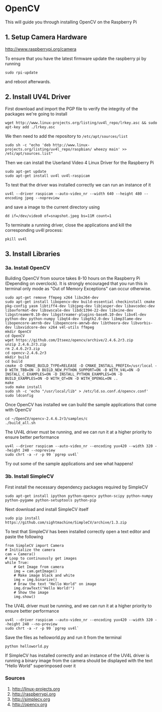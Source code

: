 # OpenCV

This will guide you through installing OpenCV on the Raspberry Pi

## 1. Setup Camera Hardware

http://www.raspberrypi.org/camera

To ensure that you have the latest firmware update the raspberry pi by running

```
sudo rpi-update
```

and reboot afterwards.

## 2. Install UV4L Driver

First download and import the PGP file to verify the integrity of the packages we're going to install

```
wget http://www.linux-projects.org/listing/uv4l_repo/lrkey.asc && sudo apt-key add ./lrkey.asc
```

We then need to add the repository to `/etc/apt/sources/list`

```
sudo sh -c "echo 'deb http://www.linux-projects.org/listing/uv4l_repo/raspbian/ wheezy main' >> /etc/apt/sources.list"
```

Then we can install the Userland Video 4 Linux Driver for the Raspberry Pi

```
sudo apt-get update
sudo apt-get install uv4l uv4l-raspicam
```

To test that the driver was installed correctly we can run an instance of it

```
uv4l --driver raspicam --auto-video_nr --width 640 --height 480 --encoding jpeg --nopreview
```

and save a image to the current directory using

```
dd if=/dev/video0 of=snapshot.jpeg bs=11M count=1
```

To terminate a running driver, close the applications and kill the corresponding uv4l process:

```
pkill uv4l
```

## 3. Install Libraries
### 3a. Install OpenCV

Building OpenCV from source takes 8-10 hours on the Raspberry Pi (Depending on overclock). It is strongly encouraged that you run this in terminal only mode as "Out of Memory Exceptions" can occur otherwise.

```
sudo apt-get remove ffmpeg x264 libx264-dev
sudo apt-get install libopencv-dev build-essential checkinstall cmake pkg-config yasm libtiff4-dev libjpeg-dev libjasper-dev libavcodec-dev libavformat-dev libswscale-dev libdc1394-22-dev libxine-dev libgstreamer0.10-dev libgstreamer-plugins-base0.10-dev libv4l-dev python-dev python-numpy libqt4-dev libgtk2.0-dev libmp3lame-dev libopencore-amrnb-dev libopencore-amrwb-dev libtheora-dev libvorbis-dev libxvidcore-dev x264 v4l-utils ffmpeg
mkdir OpenCV
cd OpenCV
wget https://github.com/Itseez/opencv/archive/2.4.6.2r3.zip
unzip 2.4.6.2r3.zip
rm 2.4.6.2r3.zip
cd opencv-2.4.6.2r3
mkdir build
cd build
cmake -D CMAKE_BUILD_TYPE=RELEASE -D CMAKE_INSTALL_PREFIX=/usr/local -D WITH_TBB=ON -D BUILD_NEW_PYTHON_SUPPORT=ON -D WITH_V4L=ON -D INSTALL_C_EXAMPLES=ON -D INSTALL_PYTHON_EXAMPLES=ON -D BUILD_EXAMPLES=ON -D WITH_QT=ON -D WITH_OPENGL=ON ..
make
sudo make install
sudo sh -c 'echo "/usr/local/lib" > /etc/ld.so.conf.d/opencv.conf'
sudo ldconfig
```

Once OpenCV has installed we can build the sample applications that come with OpenCV

```
cd ~/OpenCV/opencv-2.4.6.2r3/samples/c
./build_all.sh
```

The UV4L driver must be running, and we can run it at a higher priority to ensure better performance

```
uv4l --driver raspicam --auto-video_nr --encoding yuv420 --width 320 --height 240 --nopreview
sudo chrt -a -r -p 99 `pgrep uv4l`
```

Try out some of the sample applications and see what happens!

### 3b. Install SimpleCV

First install the necessary dependency packages required by SimpleCV

```
sudo apt-get install ipython python-opencv python-scipy python-numpy python-pygame python-setuptools python-pip 
```

Next download and install SimpleCV itself 

```
sudo pip install https://github.com/sightmachine/SimpleCV/archive/1.3.zip
```

To test that SimpleCV has been installed correctly open a text editor and paste the following

```
from SimpleCV import Camera
# Initialize the camera
cam = Camera()
# Loop to continuously get images
while True:
    # Get Image from camera
    img = cam.getImage()
    # Make image black and white
    img = img.binarize()
    # Draw the text "Hello World" on image
    img.drawText("Hello World!")
    # Show the image
    img.show()
```

The UV4L driver must be running, and we can run it at a higher priority to ensure better performance

```
uv4l --driver raspicam --auto-video_nr --encoding yuv420 --width 320 --height 240 --no-preview
sudo chrt -a -r -p 99 `pgrep uv4l`
```

Save the files as helloworld.py and run it from the terminal

```
python helloworld.py
```

If SimpleCV has installed correctly and an instance of the UV4L driver is running a binary image from the camera should be displayed with the text "Hello World" superimposed over it

### Sources

1. http://linux-projects.org
2. http://raspberrypi.org
3. http://simplecv.org
4. http://opencv.org